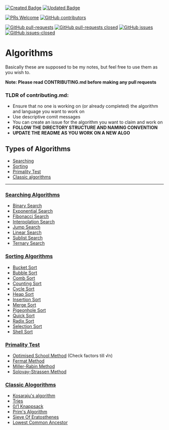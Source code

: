 [![Created Badge](https://badges.pufler.dev/created/deutranium/Algorithms)](https://badges.pufler.dev)
[![Updated Badge](https://badges.pufler.dev/updated/deutranium/Algorithms)](https://badges.pufler.dev)

[![PRs Welcome](https://img.shields.io/badge/PRs-welcome-brightgreen.svg)](http://makeapullrequest.com)
[![GitHub contributors](https://img.shields.io/github/contributors/deutranium/Algorithms.svg)](https://GitHub.com/deutranium/Algorithms/graphs/contributors/)

[![GitHub pull-requests](https://img.shields.io/github/issues-pr/deutranium/Algorithms.svg)](https://GitHub.com/deutranium/Algorithms/pull/)
[![GitHub pull-requests closed](https://img.shields.io/github/issues-pr-closed/deutranium/Algorithms.svg)](https://github.com/deutranium/Algorithms/pulls?q=is%3Apr+is%3Aclosed)
[![GitHub issues](https://img.shields.io/github/issues/deutranium/Algorithms.svg)](https://GitHub.com/deutranium/Algorithms/issues/)
[![GitHub issues-closed](https://img.shields.io/github/issues-closed/deutranium/Algorithms.svg)](https://GitHub.com/deutranium/Algorithms/issues?q=is%3Aissue+is%3Aclosed)


# Algorithms

Basically these are supposed to be my notes, but feel free to use them as you wish to.

**Note: Please read CONTRIBUTING.md before making any pull requests**

### TLDR of contributing.md:

- Ensure that no one is working on (or already completed) the algorithm and language you want to work on
- Use descriptive comit messages
- You can create an issue for the algorithm you want to claim and work on
- **FOLLOW THE DIRECTORY STRUCTURE AND NAMING CONVENTION**
- **UPDATE THE README AS YOU WORK ON A NEW ALGO**


## Types of Algorithms

- [Searching](#searching-algorithms)
- [Sorting](#sorting-algorithms)
- [Primality Test](#primality-test)
- [Classic algorithms](#classic-algos)

<hr>

### [Searching Algorithms](searchingAlgo)
- [Binary Search](searchingAlgo/binarySearch)
- [Exponential Search](searchingAlgo/exponentialSearch)
- [Fibonacci Search](searchingAlgo/fibonacciSearch)
- [Interpolation Search](searchingAlgo/interpolationSearch)
- [Jump Search](searchingAlgo/jumpSearch)
- [Linear Search](searchingAlgo/linearSearch)
- [Sublist Search](searchingAlgo/sublistSearch)
- [Ternary Search](searchingAlgo/ternarySearch)

### [Sorting Algorithms](sortingAlgo)
- [Bucket Sort](sortingAlgo/bucketsort)
- [Bubble Sort](sortingAlgo/bubbleSort)
- [Comb Sort](sortingAlgo/combSort)
- [Counting Sort](sortingAlgo/countingSort)
- [Cycle Sort](sortingAlgo/cycleSort)
- [Heap Sort](sortingAlgo/heapSort)
- [Insertion Sort](sortingAlgo/insertionSort)
- [Merge Sort](sortingAlgo/mergeSort)
- [Pigeonhole Sort](sortingAlgo/pigeonholeSort)
- [Quick Sort](sortingAlgo/quickSort)
- [Radix Sort](sortingAlgo/radixSort)
- [Selection Sort](sortingAlgo/selectionSort)
- [Shell Sort](sortingAlgo/ShellSort)

### [Primality Test](primalityTest)
- [Optimised School Method](primalityTest/optimisedSchoolMethod) (Check factors till √n)
- [Fermat Method](primalityTest/fermatMethod)
- [Miller-Rabin Method](primalityTest/millerRabinMethod)
- [Solovay-Strassen Method](primalityTest/solovayStrassenMethod)

### [Classic Alogorithms](ClassicalAlgos)
- [Kosaraju's algorithm](ClassicalAlgos/Kosaraju'sAlgo)
- [Tries](ClassicalAlgos/tries)
- [0/1 Knappsack](ClassicalAlgos/0-1KnappSack)
- [Prim's Algorithm](ClassicalAlgos/primsAlgoMST)
- [Sieve Of Eratosthenes](ClassicalAlgos/sieveOfEratosthenes)
- [Lowest Common Ancestor](ClassicalAlgos/lowestCommonAncestor_BinaryTrees)
